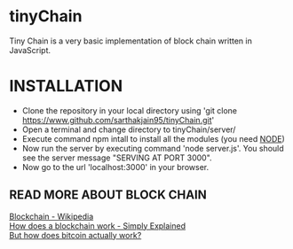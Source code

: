 # tinyChain

Tiny Chain is a very basic implementation of block chain written in JavaScript.  
  
# INSTALLATION  
  
* Clone the repository in your local directory using 'git clone https://www.github.com/sarthakjain95/tinyChain.git'  
* Open a terminal and change directory to tinyChain/server/  
* Execute command npm intall to install all the modules (you need [NODE](https://nodejs.org/en/))  
* Now run the server by executing command 'node server.js'. You should see the server message "SERVING AT PORT 3000".  
* Now go to the url 'localhost:3000' in your browser.  
  
## READ MORE ABOUT BLOCK CHAIN

[Blockchain - Wikipedia](https://en.wikipedia.org/wiki/Blockchain)  
[How does a blockchain work - Simply Explained](https://www.youtube.com/watch?v=SSo_EIwHSd4)  
[But how does bitcoin actually work?](https://www.youtube.com/watch?v=bBC-nXj3Ng4)  
